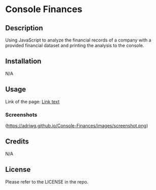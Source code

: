 # Console Finances

## Description

Using JavaScript to analyze the financial records of a company with a provided financial dataset and printing the analysis to the console.

## Installation

N/A

## Usage
Link of the page:
[Link text](https://adriwg.github.io/Console-Finances/)

### Screenshots
(https://adriwg.github.io/Console-Finances/images/screenshot.png)

## Credits

N/A

## License

Please refer to the LICENSE in the repo.
